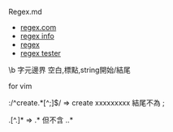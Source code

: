 Regex.md

- [regex.com](http://www.regexr.com/)
- [regex info](http://www.regular-expressions.info/lookaround.html)
- [regex](http://www.dotblogs.com.tw/johnny/archive/2010/01/25/13301.aspx)
- [regex tester](https://regex101.com/#pcre)

\b 字元邊界
    空白,標點,string開始/結尾



for vim

:/^create.*[^;]$/
=> create xxxxxxxxx  結尾不為 ;

.[^.]*
=> .* 但不含 ..*
